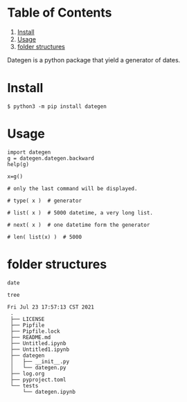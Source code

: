 
# Table of Contents

1.  [Install](#org432e4c0)
2.  [Usage](#orge8bd4cf)
3.  [folder structures](#org5bdbbcc)

Dategen is a python package that yield a generator of dates.


<a id="org432e4c0"></a>

# Install

    $ python3 -m pip install dategen


<a id="orge8bd4cf"></a>

# Usage

    import dategen
    g = dategen.dategen.backward
    help(g)

    x=g()

    # only the last command will be displayed.
    
    # type( x )  # generator
    
    # list( x )  # 5000 datetime, a very long list.
    
    # next( x )  # one datetime form the generator
    
    # len( list(x) )  # 5000


<a id="org5bdbbcc"></a>

# folder structures

    
    date
    
    tree

    Fri Jul 23 17:57:13 CST 2021
     .
     ├── LICENSE
     ├── Pipfile
     ├── Pipfile.lock
     ├── README.md
     ├── Untitled.ipynb
     ├── Untitled1.ipynb
     ├── dategen
     │   ├── __init__.py
     │   └── dategen.py
     ├── log.org
     ├── pyproject.toml
     └── tests
         └── dategen.ipynb

